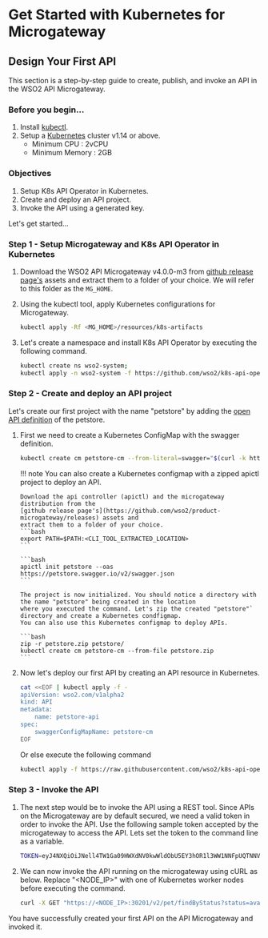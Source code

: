 # Get Started with Kubernetes for Microgateway

## Design Your First API

This section is a step-by-step guide to create, publish, and invoke an API in the WSO2 API Microgateway.

### Before you begin...

1. Install [kubectl](https://kubernetes.io/docs/tasks/tools/install-kubectl/).
2. Setup a [Kubernetes](https://Kubernetes.io/docs/setup/) cluster v1.14 or above.
      - Minimum CPU : 2vCPU
      - Minimum Memory : 2GB

### Objectives

1. Setup K8s API Operator in Kubernetes.
2. Create and deploy an API project.
3. Invoke the API using a generated key.

Let's get started...

### Step 1 - Setup Microgateway and K8s API Operator in Kubernetes

1.  Download the WSO2 API Microgateway v4.0.0-m3 from
    [github release page's](https://github.com/wso2/product-microgateway/releases/tag/v4.0.0-m3) assets and extract them
    to a folder of your choice. We will refer to this folder as the `MG_HOME`.

2.  Using the kubectl tool, apply Kubernetes configurations for Microgateway.
    ```bash
    kubectl apply -Rf <MG_HOME>/resources/k8s-artifacts
    ```

3.  Let's create a namespace and install K8s API Operator by executing the following command.
    ```bash
    kubectl create ns wso2-system;
    kubectl apply -n wso2-system -f https://github.com/wso2/k8s-api-operator/releases/download/v2.0.0-m3/api-operator-configs.yaml
    ```

### Step 2 - Create and deploy an API project

Let's create our first project with the name "petstore" by adding the
[open API definition](https://petstore.swagger.io/v2/swagger.json) of the petstore.

1.  First we need to create a Kubernetes ConfigMap with the swagger definition.

    ```bash
    kubectl create cm petstore-cm --from-literal=swagger="$(curl -k https://petstore.swagger.io/v2/swagger.json)"
    ```

    !!! note
        You can also create a Kubernetes configmap with a zipped apictl project to deploy an API.

        Download the api controller (apictl) and the microgateway distribution from the 
        [github release page's](https://github.com/wso2/product-microgateway/releases) assets and 
        extract them to a folder of your choice.
        ```bash
        export PATH=$PATH:<CLI_TOOL_EXTRACTED_LOCATION>
        ```

        ```bash
        apictl init petstore --oas https://petstore.swagger.io/v2/swagger.json
        ```

        The project is now initialized. You should notice a directory with the name "petstore" being created in the location 
        where you executed the command. Let's zip the created "petstore"` directory and create a Kubernetes condfigmap.
        You can also use this Kubernetes configmap to deploy APIs.

        ```bash
        zip -r petstore.zip petstore/
        kubectl create cm petstore-cm --from-file petstore.zip
        ```

2.  Now let's deploy our first API by creating an API resource in Kubernetes.

    ```bash
    cat <<EOF | kubectl apply -f -
    apiVersion: wso2.com/v1alpha2
    kind: API
    metadata:
        name: petstore-api
    spec:
        swaggerConfigMapName: petstore-cm
    EOF
    ```

    Or else execute the following command

    ```bash
    kubectl apply -f https://raw.githubusercontent.com/wso2/k8s-api-operator/v2.0.0-m3/scenarios/scenario-2/petstore-api.yaml
    ```

### Step 3 - Invoke the API

1.  The next step would be to invoke the API using a REST tool. Since APIs on the Microgateway are by default secured, 
    we need a valid token in order to invoke the API.
    Use the following sample token accepted by the microgateway to access the API. 
    Lets set the token to the command line as a variable.

    ```bash
    TOKEN=eyJ4NXQiOiJNell4TW1Ga09HWXdNV0kwWldObU5EY3hOR1l3WW1NNFpUQTNNV0kyTkRBelpHUXpOR00wWkdSbE5qSmtPREZrWkRSaU9URmtNV0ZoTXpVMlpHVmxOZyIsImtpZCI6Ik16WXhNbUZrT0dZd01XSTBaV05tTkRjeE5HWXdZbU00WlRBM01XSTJOREF6WkdRek5HTTBaR1JsTmpKa09ERmtaRFJpT1RGa01XRmhNelUyWkdWbE5nX1JTMjU2IiwiYWxnIjoiUlMyNTYifQ==.eyJhdWQiOiJBT2syNFF6WndRXzYyb2QyNDdXQnVtd0VFZndhIiwic3ViIjoiYWRtaW5AY2FyYm9uLnN1cGVyIiwibmJmIjoxNTk2MDA5NTU2LCJhenAiOiJBT2syNFF6WndRXzYyb2QyNDdXQnVtd0VFZndhIiwic2NvcGUiOiJhbV9hcHBsaWNhdGlvbl9zY29wZSBkZWZhdWx0IiwiaXNzIjoiaHR0cHM6Ly9sb2NhbGhvc3Q6OTQ0My9vYXV0aDIvdG9rZW4iLCJrZXl0eXBlIjoiUFJPRFVDVElPTiIsImV4cCI6MTYyNzU0NTU1NiwiaWF0IjoxNTk2MDA5NTU2LCJqdGkiOiIyN2ZkMWY4Ny01ZTI1LTQ1NjktYTJkYi04MDA3MTFlZTJjZWMifQ==.otDREOsUUmXuSbIVII7FR59HAWqtXh6WWCSX6NDylVIFfED3GbLkopo6rwCh2EX6yiP-vGTqX8sB9Zfn784cIfD3jz2hCZqOqNzSUrzamZrWui4hlYC6qt4YviMbR9LNtxxu7uQD7QMbpZQiJ5owslaASWQvFTJgBmss5t7cnurrfkatj5AkzVdKOTGxcZZPX8WrV_Mo2-rLbYMslgb2jCptgvi29VMPo9GlAFecoMsSwywL8sMyf7AJ3y4XW5Uzq7vDGxojDam7jI5W8uLVVolZPDstqqZYzxpPJ2hBFC_OZgWG3LqhUgsYNReDKKeWUIEieK7QPgjetOZ5Geb1mA==
    ``` 

2.  We can now invoke the API running on the microgateway using cURL as below. Replace "<NODE_IP>" with one of Kubernetes worker nodes before
    executing the command.

    ```bash
    curl -X GET "https://<NODE_IP>:30201/v2/pet/findByStatus?status=available" -H "accept: application/json" -H "Authorization:Bearer $TOKEN" -k
    ```

You have successfully created your first API on the API Microgateway and invoked it.
